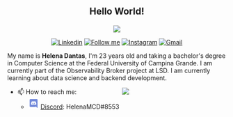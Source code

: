 <h2 align= "center">Hello World!</h2>
<p align= "center">

<img width= "240" align= "center" border-radius= "50%" src= "https://avatars.githubusercontent.com/u/20579982?s=400&u=40e5c008208142467ddb18d67f20b3ab7125afd3&v=4"/>
<p align = "center"

[![Linkedin](https://img.shields.io/badge/-LinkedIn-blue?style=flat&logo=Linkedin&logoColor=white)](https://www.linkedin.com/in/helenamylena/)
[<img src="https://img.shields.io/github/followers/LeandraOliveiraS?label=follow&style=social" height="22" title="Follow me" />](https://github.com/helenadantas) 
[![Instagram](https://img.shields.io/badge/-Instagram-c13584?style=flat&labelColor=c13584&logo=instagram&logoColor=white)](https://www.instagram.com/mylenacdantas/)
[![Gmail](https://img.shields.io/badge/-Gmail-c14438?style=flat&logo=Gmail&logoColor=white)](mailto:helenamylena@gmail.com)

</p>
</p>

My name is **Helena Dantas**, I'm 23 years old and taking a bachelor's degree in Computer Science at the Federal University of Campina Grande.
I am currently part of the Observability Broker project at LSD.
I am currently learning about data science and backend development.


<img align= "right" width= "240" src= "https://madhatgirls.com/wp-content/uploads/2020/03/ada-lovelace.gif"/>

- 📫 How to reach me: 
   - <a><img height="25" src="https://raw.githubusercontent.com/github/explore/80688e429a7d4ef2fca1e82350fe8e3517d3494d/topics/discord/discord.png"> [Discord](https://discord.com/): HelenaMCD#8553 </a>


